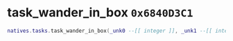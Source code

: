 # task_wander_in_box `0x6840D3C1`

```lua
natives.tasks.task_wander_in_box(_unk0 --[[ integer ]], _unk1 --[[ integer ]], _unk2 --[[ integer ]], _unk3 --[[ integer ]])
```